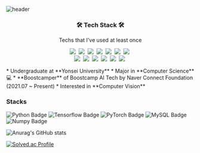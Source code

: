 ![header](https://capsule-render.vercel.app/api?type=waving&color=gradient&height=300&section=header&text=Jaehyun%20Kang&fontSize=60)
<h3 align="center">🛠 Tech Stack 🛠</h3>

<p align="center"> Techs that I've used at least once </p>

<p align="center">
  <img src="https://img.shields.io/badge/Python-3766AB?style=flat-square&logo=Python&logoColor=white"/></a>&nbsp 
  <img src="https://img.shields.io/badge/Java-007396?style=flat-square&logo=Java&logoColor=white"/></a>&nbsp 
  <img src="https://img.shields.io/badge/C++-00599C?style=flat-square&logo=C%2B%2B&logoColor=white"/></a>&nbsp 
  <img src="https://img.shields.io/badge/C-A8B9CC?style=flat-square&logo=C&logoColor=white"/></a>&nbsp 
  <img src="https://img.shields.io/badge/Javascript-ffb13b?style=flat-square&logo=javascript&logoColor=white"/></a>&nbsp 
  <img src="https://img.shields.io/badge/css-1572B6?style=flat-square&logo=css3&logoColor=white"/></a>&nbsp 
  <img src="https://img.shields.io/badge/Go-11B48A?style=flat-square&logo=Go&logoColor=white"/></a>&nbsp 
  <br>
  <img src="https://img.shields.io/badge/SpringBoot-6DB33F?style=flat-square&logo=Spring&logoColor=white"/></a>&nbsp 
  <img src="https://img.shields.io/badge/Django-092E20?style=flat-square&logo=Django&logoColor=white"/></a>&nbsp 
  <img src="https://img.shields.io/badge/Mysql-E6B91E?style=flat-square&logo=MySql&logoColor=white"/></a>&nbsp 
  <img src="https://img.shields.io/badge/HyperledgerFabric-DB3552?style=flat-square&logo=Hulu&logoColor=white"/></a>&nbsp 
  <img src="https://img.shields.io/badge/aws-333664?style=flat-square&logo=amazon-aws&logoColor=white"/></a>&nbsp 
  <img src="https://img.shields.io/badge/elasticsearch-005571?style=flat-square&logo=elasticsearch&logoColor=white"/></a>&nbsp 
</p>
* Undergraduate at **Yonsei University**
* Major in **Computer Science** 💻
* **Boostcamper** of Boostcamp AI Tech by Naver Connect Foundation (2021.07 ~ Present)
* Interested in **Computer Vision** 

<br>

### Stacks
![Python Badge](https://img.shields.io/badge/Python-3776AB?style=flat-square&logo=Python&logoColor=white)
![Tensorflow Badge](https://img.shields.io/badge/Tensorflow-FF6F00?style=flat-square&logo=Tensorflow&logoColor=white)
![PyTorch Badge](https://img.shields.io/badge/PyTorch-EE4C2C?style=flat-square&logo=PyTorch&logoColor=white)
![MySQL Badge](https://img.shields.io/badge/MySQL-4479A1?style=flat-square&logo=MySQL&logoColor=white)
![Numpy Badge](https://img.shields.io/badge/Numpy-013243?style=flat-square&logo=Numpy&logoColor=white)

![Anurag's GitHub stats](https://github-readme-stats.vercel.app/api?username=ashhyun&show_icons=true&theme=radical)


[![Solved.ac Profile](http://mazassumnida.wtf/api/v2/generate_badge?boj=youkind)](https://solved.ac/youkind/)
